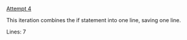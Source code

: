 [Attempt 4](http://www.codeskulptor.org/#user43_sXgqHn4FvQ_5.py)

This iteration combines the if statement into one line, saving one line.

Lines: 7